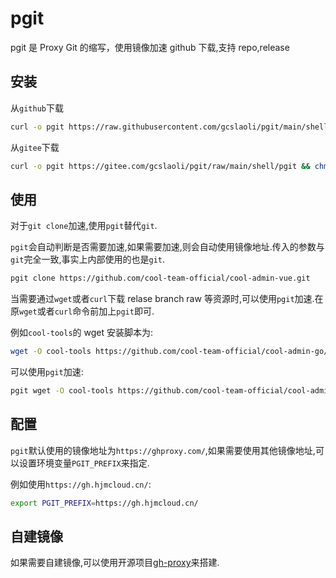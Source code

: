 # pgit

pgit 是 Proxy Git 的缩写，使用镜像加速 github 下载,支持 repo,release

## 安装

从`github`下载

```bash
curl -o pgit https://raw.githubusercontent.com/gcslaoli/pgit/main/shell/pgit && chmod +x pgit && mv pgit /usr/local/bin
```

从`gitee`下载

```bash
curl -o pgit https://gitee.com/gcslaoli/pgit/raw/main/shell/pgit && chmod +x pgit && mv pgit /usr/local/bin
```

## 使用

对于`git clone`加速,使用`pgit`替代`git`.

`pgit`会自动判断是否需要加速,如果需要加速,则会自动使用镜像地址.传入的参数与`git`完全一致,事实上内部使用的也是`git`.

```bash
pgit clone https://github.com/cool-team-official/cool-admin-vue.git
```

当需要通过`wget`或者`curl`下载 relase branch raw 等资源时,可以使用`pgit`加速.在原`wget`或者`curl`命令前加上`pgit`即可.

例如`cool-tools`的 wget 安装脚本为:

```bash
wget -O cool-tools https://github.com/cool-team-official/cool-admin-go/releases/latest/download/cool-tools_$(go env GOOS)_$(go env GOARCH) && chmod +x cool-tools && ./cool-tools install  && rm ./cool-tools
```

可以使用`pgit`加速:

```bash
pgit wget -O cool-tools https://github.com/cool-team-official/cool-admin-go/releases/latest/download/cool-tools_$(go env GOOS)_$(go env GOARCH) && chmod +x cool-tools && ./cool-tools install  && rm ./cool-tools
```

## 配置

`pgit`默认使用的镜像地址为`https://ghproxy.com/`,如果需要使用其他镜像地址,可以设置环境变量`PGIT_PREFIX`来指定.

例如使用`https://gh.hjmcloud.cn/`:

```bash
export PGIT_PREFIX=https://gh.hjmcloud.cn/
```

## 自建镜像

如果需要自建镜像,可以使用开源项目[gh-proxy](https://github.com/hunshcn/gh-proxy)来搭建.
